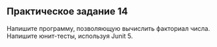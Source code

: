 ## Практическое задание 14

Напишите программу, позволяющую вычислить факториал числа.
Напишите юнит-тесты, используя Junit 5.